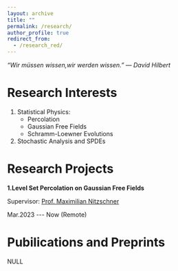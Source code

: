 ```yaml
---
layout: archive
title: ""
permalink: /research/
author_profile: true
redirect_from: 
  - /research_red/
---
```


*“Wir müssen wissen,wir werden wissen.” ― David Hilbert*

Research Interests
===

1. Statistical Physics:
   - Percolation
   - Gaussian Free Fields
   - Schramm-Loewner Evolutions
2. Stochastic Analysis and SPDEs

Research Projects
===

**1.Level Set Percolation on Gaussian Free Fields**

Supervisor: [Prof. Maximilian Nitzschner](https://cims.nyu.edu/~mn2977/)

Mar.2023 --- Now (Remote)


Pubilications and Preprints
===

NULL
